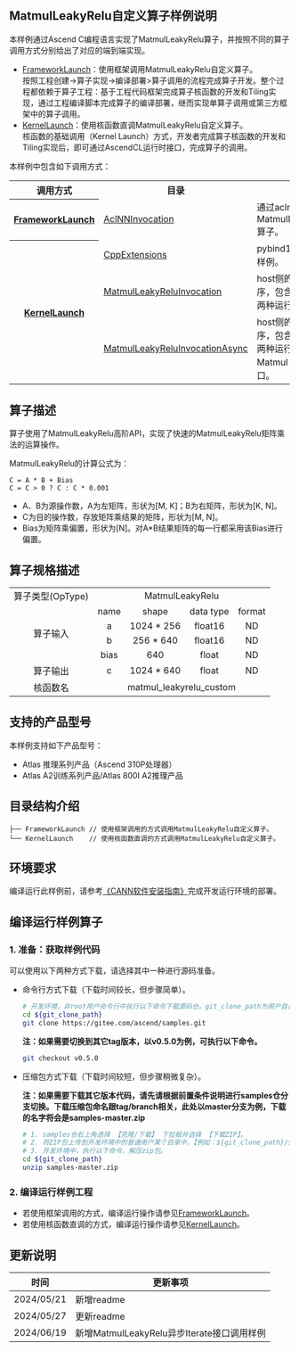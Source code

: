 ## MatmulLeakyRelu自定义算子样例说明
<!--注：该样例仅用于说明目的，不用作生产质量代码的示例-->
本样例通过Ascend C编程语言实现了MatmulLeakyRelu算子，并按照不同的算子调用方式分别给出了对应的端到端实现。
- [FrameworkLaunch](./FrameworkLaunch)：使用框架调用MatmulLeakyRelu自定义算子。  
  按照工程创建->算子实现->编译部署>算子调用的流程完成算子开发。整个过程都依赖于算子工程：基于工程代码框架完成算子核函数的开发和Tiling实现，通过工程编译脚本完成算子的编译部署，继而实现单算子调用或第三方框架中的算子调用。
- [KernelLaunch](./KernelLaunch)：使用核函数直调MatmulLeakyRelu自定义算子。  
  核函数的基础调用（Kernel Launch）方式，开发者完成算子核函数的开发和Tiling实现后，即可通过AscendCL运行时接口，完成算子的调用。

本样例中包含如下调用方式：
<table>
<th> 调用方式 </th>
<th> 目录 </th>
<th> 描述 </th>
<tr>
<th rowspan="1"><a href="./FrameworkLaunch"> FrameworkLaunch </a></th>
<td><a href="./FrameworkLaunch/AclNNInvocation"> AclNNInvocation </a></td>
<td> 通过aclnn调用的方式调用MatmulLeakyReluCustom算子。 </td>
</tr>
<tr>
<th rowspan="3"><a href="./KernelLaunch"> KernelLaunch </a></th>
<td><a href="./KernelLaunch/CppExtensions"> CppExtensions </a></td>
<td> pybind11方式调用核函数样例。 </td>
</tr>
<tr>
<td><a href="./KernelLaunch/MatmulLeakyReluInvocation"> MatmulLeakyReluInvocation </a></td>
<td> host侧的核函数调用程序，包含CPU侧和NPU侧两种运行验证方法。 </td>
</tr>
<tr>
<td><a href="./KernelLaunch/MatmulLeakyReluInvocationAsync"> MatmulLeakyReluInvocationAsync </a></td>
<td> host侧的核函数调用程序，包含CPU侧和NPU侧两种运行验证方法，使用了Matmul API异步Iterate接口。 </td>
</tr>
</table>

## 算子描述
算子使用了MatmulLeakyRelu高阶API，实现了快速的MatmulLeakyRelu矩阵乘法的运算操作。

MatmulLeakyRelu的计算公式为：

```
C = A * B + Bias
C = C > 0 ? C : C * 0.001
```

- A、B为源操作数，A为左矩阵，形状为\[M, K]；B为右矩阵，形状为\[K, N]。
- C为目的操作数，存放矩阵乘结果的矩阵，形状为\[M, N]。
- Bias为矩阵乘偏置，形状为\[N]。对A*B结果矩阵的每一行都采用该Bias进行偏置。

## 算子规格描述
<table>
<tr><td rowspan="1" align="center">算子类型(OpType)</td><td colspan="4" align="center">MatmulLeakyRelu</td></tr>
</tr>
<tr><td rowspan="4" align="center">算子输入</td><td align="center">name</td><td align="center">shape</td><td align="center">data type</td><td align="center">format</td></tr>
<tr><td align="center">a</td><td align="center">1024 * 256</td><td align="center">float16</td><td align="center">ND</td></tr>
<tr><td align="center">b</td><td align="center">256 * 640</td><td align="center">float16</td><td align="center">ND</td></tr>
<tr><td align="center">bias</td><td align="center">640</td><td align="center">float</td><td align="center">ND</td></tr>
</tr>
</tr>
<tr><td rowspan="1" align="center">算子输出</td><td align="center">c</td><td align="center">1024 * 640</td><td align="center">float</td><td align="center">ND</td></tr>
</tr>
<tr><td rowspan="1" align="center">核函数名</td><td colspan="4" align="center">matmul_leakyrelu_custom</td></tr>
</table>

## 支持的产品型号
本样例支持如下产品型号：
- Atlas 推理系列产品（Ascend 310P处理器）
- Atlas A2训练系列产品/Atlas 800I A2推理产品

## 目录结构介绍
```
├── FrameworkLaunch // 使用框架调用的方式调用MatmulLeakyRelu自定义算子。
└── KernelLaunch    // 使用核函数直调的方式调用MatmulLeakyRelu自定义算子。
```

## 环境要求
编译运行此样例前，请参考[《CANN软件安装指南》](https://hiascend.com/document/redirect/CannCommunityInstSoftware)完成开发运行环境的部署。

## 编译运行样例算子
### 1. 准备：获取样例代码<a name="codeready"></a>

 可以使用以下两种方式下载，请选择其中一种进行源码准备。

 - 命令行方式下载（下载时间较长，但步骤简单）。

   ```bash
   # 开发环境，非root用户命令行中执行以下命令下载源码仓。git_clone_path为用户自己创建的某个目录。
   cd ${git_clone_path}
   git clone https://gitee.com/ascend/samples.git
   ```
   **注：如果需要切换到其它tag版本，以v0.5.0为例，可执行以下命令。**

   ```bash
   git checkout v0.5.0
   ```
 - 压缩包方式下载（下载时间较短，但步骤稍微复杂）。

   **注：如果需要下载其它版本代码，请先请根据前置条件说明进行samples仓分支切换。下载压缩包命名跟tag/branch相关，此处以master分支为例，下载的名字将会是samples-master.zip**
   ```bash
   # 1. samples仓右上角选择 【克隆/下载】 下拉框并选择 【下载ZIP】。
   # 2. 将ZIP包上传到开发环境中的普通用户某个目录中，【例如：${git_clone_path}/samples-master.zip】。
   # 3. 开发环境中，执行以下命令，解压zip包。
   cd ${git_clone_path}
   unzip samples-master.zip
   ```
### 2. 编译运行样例工程
- 若使用框架调用的方式，编译运行操作请参见[FrameworkLaunch](./FrameworkLaunch/README.md)。
- 若使用核函数直调的方式，编译运行操作请参见[KernelLaunch](./KernelLaunch/README.md)。

## 更新说明
| 时间       | 更新事项   |
| ---------- | ---------- |
| 2024/05/21 | 新增readme |
| 2024/05/27 | 更新readme |
| 2024/06/19 | 新增MatmulLeakyRelu异步Iterate接口调用样例 |
